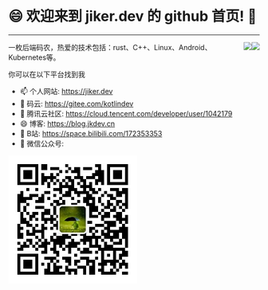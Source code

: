 # 😄 欢迎来到 jiker.dev 的 github 首页! 👋

---

<img align="right"
src="https://github-readme-stats.vercel.app/api/top-langs/?username=jikerdev&show_icons=true&layout=compact">

<img align="right"
src="https://github-readme-stats.vercel.app/api?username=jikerdev&show_icons=true&icon_color=0366d6&text_color=24292e&bg_color=ffffff">

一枚后端码农，热爱的技术包括：rust、C++、Linux、Android、Kubernetes等。

你可以在以下平台找到我

- 📫 个人网站: <https://jiker.dev>
- 🔭 码云: <https://gitee.com/kotlindev>
- 🤔 腾讯云社区: <https://cloud.tencent.com/developer/user/1042179>
- 😄 博客: <https://blog.jkdev.cn>
- 👯 B站: <https://space.bilibili.com/172353353>
- 💬 微信公众号:

![phy-xyz](/img/about/wechat.jpg)

<!--
**kotlindev/kotlindev** is a ✨ _special_ ✨ repository because its `README.md` (this file) appears on your GitHub profile.

Here are some ideas to get you started:

- 🔭 I’m currently working on ...
- 🌱 I’m currently learning ...
- 👯 I’m looking to collaborate on ...
- 🤔 I’m looking for help with ...
- 💬 Ask me about ...
- 📫 How to reach me: ...
- 😄 Pronouns: ...
- ⚡ Fun fact: ...
-->
